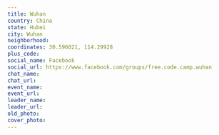 ```yaml
---
title: Wuhan
country: China
state: Hubei
city: Wuhan
neighborhood: 
coordinates: 30.596021, 114.29928
plus_code:
social_name: Facebook
social_url: https://www.facebook.com/groups/free.code.camp.wuhan
chat_name:
chat_url:
event_name:
event_url:
leader_name:
leader_url:
old_photo: 
cover_photo:
---
```

